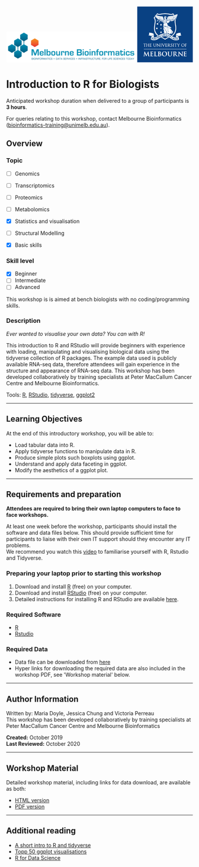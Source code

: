 <img src="../media/melbioinf_logo.png" width="350"> <img src="../media/PRIMARY_A_Vertical_Housed_RGB.png" width="150">

# Introduction to R for Biologists

Anticipated workshop duration when delivered to a group of participants is **3 hours**.  

For queries relating to this workshop, contact Melbourne Bioinformatics (bioinformatics-training@unimelb.edu.au).

## Overview

### Topic

* [ ] Genomics
* [ ] Transcriptomics
* [ ] Proteomics
* [ ] Metabolomics
* [x] Statistics and visualisation
* [ ] Structural Modelling
* [x] Basic skills


### Skill level

* [x] Beginner  
* [ ] Intermediate  
* [ ] Advanced  

This workshop is is aimed at bench biologists with no coding/programming skills.


### Description

*Ever wanted to visualise your own data? You can with R!*

This introduction to R and RStudio will provide beginners with experience with loading, manipulating and visualising biological data using the tidyverse collection of R packages. The example data used is publicly available RNA-seq data, therefore attendees will gain experience in the structure and appearance of RNA-seq data.
This workshop has been developed collaboratively by training specialists at Peter MacCallum Cancer Centre and Melbourne Bioinformatics.

Tools: [R](https://www.r-project.org/), [RStudio](https://rstudio.com/), [tidyverse](https://www.tidyverse.org/), [ggplot2](https://ggplot2.tidyverse.org/)

-------------------------------
## Learning Objectives

At the end of this introductory workshop, you will be able to:

*	Load tabular data into R.
*	Apply tidyverse functions to manipulate data in R.
*	Produce simple plots such boxplots using ggplot.
*	Understand and apply data faceting in ggplot.
*	Modify the aesthetics of a ggplot plot.

-------------------------------
## Requirements and preparation

**Attendees are required to bring their own laptop computers to face to face workshops.** <br/>

At least one week before the workshop, participants should install the software and data files below.  This should provide sufficient time for participants to liaise with their own IT support should they encounter any IT problems.  
We recommend you watch this [video](https://resources.rstudio.com/tidyverse/tidyverse-visualisation-manipulation-basics) to familiarise yourself with R, Rstudio and Tidyverse.


### Preparing your laptop prior to starting this workshop
1. Download and install [R](https://cran.r-project.org/) (free) on your computer.
2. Download and install [RStudio](https://rstudio.com/products/rstudio/download/#download) (free) on your computer.
3. Detailed instructions for installing R and RStudio are available [here](https://drive.google.com/file/d/1Bso4B7_ZxI_7q9K_TVnPoeQIQFK_9TSI/view).

### Required Software
* [R](https://software.broadinstitute.org/software/igv/download)
* [Rstudio](https://...)

### Required Data
* Data file can be downloaded from [here](https://github.com/melbournebioinformatics/r-intro-biologists/raw/master/data.zip)
* Hyper links for downloading the required data are also included in the workshop PDF, see 'Workshop material' below.

-------------------------------
## Author Information
Written by: Maria Doyle, Jessica Chung and Victoria Perreau  
This workshop has been developed collaboratively by training specialists at Peter MacCallum Cancer Centre and Melbourne Bioinformatics

**Created:** October 2019<br/>
**Last Reviewed:** October 2020

-------------------------------

## Workshop Material
Detailed workshop material, including links for data download, are available as both:
* [HTML version](https://melbournebioinformatics.github.io/r-intro-biologists/intro_r_biologists.html)
* [PDF version](https://raw.githubusercontent.com/melbournebioinformatics/r-intro-biologists/master/intro_r_biologists.pdf)

-------------------------------
## Additional reading
* [A short intro to R and tidyverse](https://pmacdasci.github.io/r-intro-tidyverse/)
* [Topp 50 ggplot visualisations](http://r-statistics.co/Top50-Ggplot2-Visualizations-MasterList-R-Code.html)
* [R for Data Science](https://r4ds.had.co.nz/)
